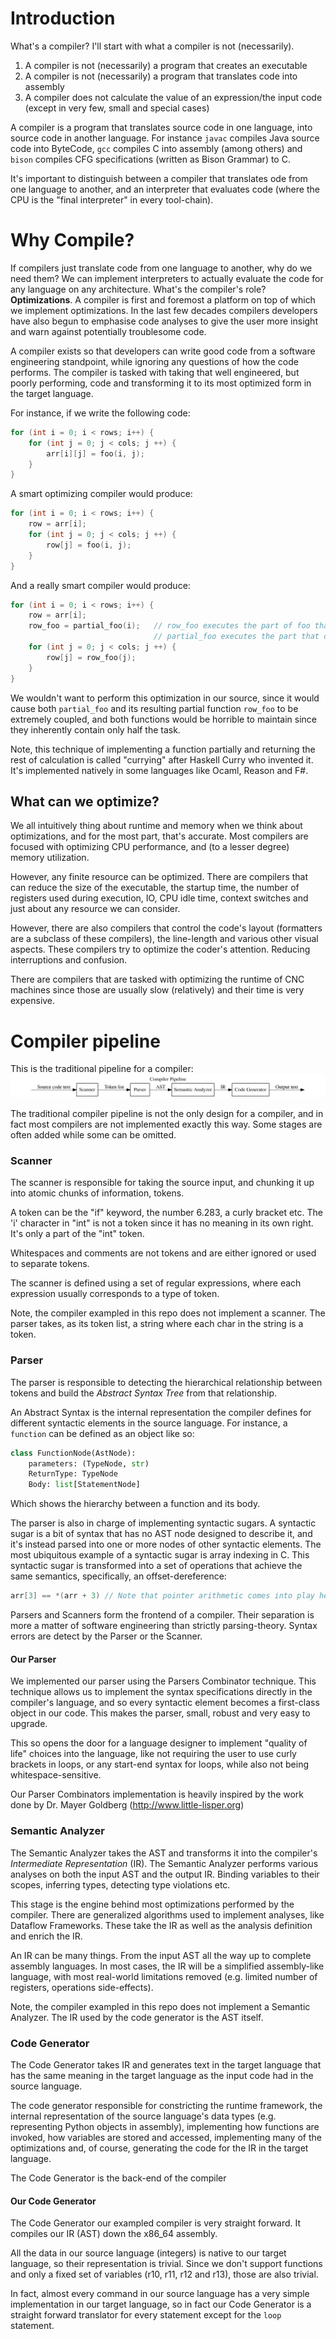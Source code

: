 # Introduction

What's a compiler? I'll start with what a compiler is not (necessarily). 

1. A compiler is not (necessarily) a program that creates an executable
1. A compiler is not (necessarily) a program that translates code into assembly
1. A compiler does not calculate the value of an expression/the input code (except in very few, small and special cases)

A compiler is a program that translates source code in one language, into source code in another language. For instance
`javac` compiles Java source code into ByteCode, `gcc` compiles C into assembly (among others) and `bison` compiles CFG 
specifications (written as Bison Grammar) to C.

It's important to distinguish between a compiler that translates ode from one language to another, and an interpreter 
that evaluates code (where the CPU is the "final interpreter" in every tool-chain).

# Why Compile?
If compilers just translate code from one language to another, why do we need them? We can implement interpreters to 
actually evaluate the code for any language on any architecture. What's the compiler's role? **Optimizations**. A 
compiler is first and foremost a platform on top of which we implement optimizations. In the last few decades compilers
developers have also begun to emphasise code analyses to give the user more insight and warn against potentially 
troublesome code. 

A compiler exists so that developers can write good code from a software engineering standpoint, while ignoring any 
questions of how the code performs. The compiler is tasked with taking that well engineered, but poorly performing, code
and transforming it to its most optimized form in the target language.

For instance, if we write the following code:
```c
for (int i = 0; i < rows; i++) {
    for (int j = 0; j < cols; j ++) {
        arr[i][j] = foo(i, j);
    }
}
```
A smart optimizing compiler would produce:
```c
for (int i = 0; i < rows; i++) {
    row = arr[i];
    for (int j = 0; j < cols; j ++) {
        row[j] = foo(i, j);
    }
}
``` 

And a really smart compiler would produce:
```c
for (int i = 0; i < rows; i++) {
    row = arr[i];
    row_foo = partial_foo(i);   // row_foo executes the part of foo that depends on j
                                // partial_foo executes the part that depends on i
    for (int j = 0; j < cols; j ++) {
        row[j] = row_foo(j);
    }
}
```

We wouldn't want to perform this optimization in our source, since it would cause both `partial_foo` and its resulting
partial function `row_foo` to be extremely coupled, and both functions would be horrible to maintain since they 
inherently contain only half the task. 

Note, this technique of implementing a function partially and returning the rest of calculation is called "currying" 
after Haskell Curry who invented it. It's implemented natively in some languages like Ocaml, Reason and F#.

 
## What can we optimize?
We all intuitively thing about runtime and memory when we think about optimizations, and for the most part, that's 
accurate. Most compilers are focused with optimizing CPU performance, and (to a lesser degree) memory utilization.

However, any finite resource can be optimized. There are compilers that can reduce the size of the executable, the 
startup time, the number of registers used during execution, IO, CPU idle time, context switches and just about any
resource we can consider.

However, there are also compilers that control the code's layout (formatters are a subclass of these compilers), 
the line-length and various other visual aspects. These compilers try to optimize the coder's attention. Reducing 
interruptions and confusion.

There are compilers that are tasked with optimizing the runtime of CNC machines since those are usually slow 
(relatively) and their time is very expensive.    
 
# Compiler pipeline

This is the traditional pipeline for a compiler:
![Pipeline](pipeline.svg)

The traditional compiler pipeline is not the only design for a compiler, and in fact most compilers are not implemented
exactly this way. Some stages are often added while some can be omitted.

### Scanner
The scanner is responsible for taking the source input, and chunking it up into atomic chunks of information, tokens.

A token can be the "if" keyword, the number 6.283, a curly bracket etc. The 'i' character in "int" is not a token since
it has no meaning in its own right. It's only a part of the "int" token.

Whitespaces and comments are not tokens and are either ignored or used to separate tokens.

The scanner is defined using a set of regular expressions, where each expression usually corresponds to a type of token.

Note, the compiler exampled in this repo does not implement a scanner. The parser takes, as its token list, a string
where each char in the string is a token.

### Parser
The parser is responsible to detecting the hierarchical relationship between tokens and build the *Abstract Syntax
Tree* from that relationship.

An Abstract Syntax is the internal representation the compiler defines for different syntactic elements in the source 
language. For instance, a `function` can be defined as an object like so:
```python
class FunctionNode(AstNode):
    parameters: (TypeNode, str)
    ReturnType: TypeNode
    Body: list[StatementNode]
```
Which shows the hierarchy between a function and its body. 

The parser is also in charge of implementing syntactic sugars. A syntactic sugar is a bit of syntax that has no AST node
designed to describe it, and it's instead parsed into one or more nodes of other syntactic elements. The most ubiquitous
example of a syntactic sugar is array indexing in C. This syntactic sugar is transformed into a 
set of operations that achieve the same semantics, specifically, an offset-dereference:
```C
arr[3] == *(arr + 3) // Note that pointer arithmetic comes into play here
```

Parsers and Scanners form the frontend of a compiler. Their separation is more a matter of software engineering than 
strictly parsing-theory. Syntax errors are detect by the Parser or the Scanner.

#### Our Parser
We implemented our parser using the Parsers Combinator technique. This technique allows us to implement the syntax
specifications directly in the compiler's language, and so every syntactic element becomes a first-class object in
our code. This makes the parser, small, robust and very easy to upgrade.
 
This so opens the door for a language designer to implement "quality of life" choices into the language, like not 
requiring the user to use curly brackets in loops, or any start-end syntax for loops, while also not being 
whitespace-sensitive.

Our Parser Combinators implementation is heavily inspired by the work done by Dr. Mayer Goldberg 
(http://www.little-lisper.org)

### Semantic Analyzer
The Semantic Analyzer takes the AST and transforms it into the compiler's *Intermediate Representation* (IR). The 
Semantic Analyzer performs various analyses on both the input AST and the output IR. Binding variables to their scopes, 
inferring types, detecting type violations etc.

This stage is the engine behind most optimizations performed by the compiler. There are generalized algorithms used to
implement analyses, like Dataflow Frameworks. These take the IR as well as the analysis definition and enrich the IR.

An IR can be many things. From the input AST all the way up to complete assembly languages. In most cases, the IR will
be a simplified assembly-like language, with most real-world limitations removed (e.g. limited number of registers,
operations side-effects).

Note, the compiler exampled in this repo does not implement a Semantic Analyzer. The IR used by the code generator
is the AST itself.

### Code Generator
The Code Generator takes IR and generates text in the target language that has the same meaning in the target language
as the input code had in the source language.

The code generator responsible for constricting the runtime framework, the internal representation of the source 
language's data types (e.g. representing Python objects in assembly), implementing how functions are invoked,
how variables are stored and accessed, implementing many of the optimizations and, of course, generating the code for 
the IR in the target language.

The Code Generator is the back-end of the compiler

#### Our Code Generator
The Code Generator our exampled compiler is very straight forward. It compiles our IR (AST) down the x86_64 assembly.

All the data in our source language (integers) is native to our target language, so their representation is trivial. 
Since we don't support functions and only a fixed set of variables (r10, r11, r12 and r13), those are also trivial.

In fact, almost every command in our source language has a very simple implementation in our target language, so in fact 
our Code Generator is a straight forward translator for every statement except for the `loop` statement. 

 
